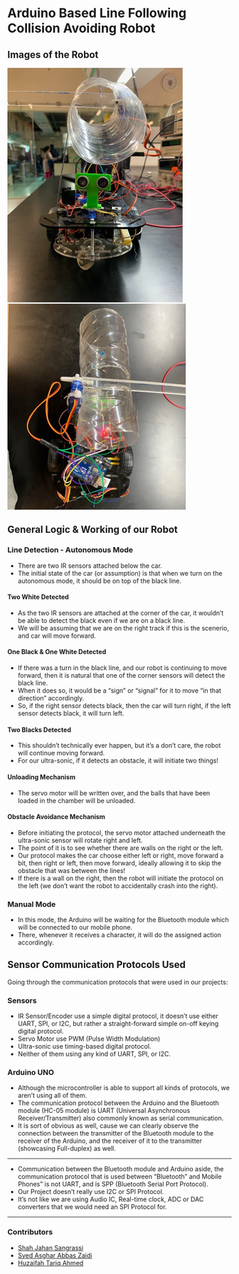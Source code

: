 # Arduino Based Line Following Collision Avoiding Robot

## Images of the Robot

![Front View](images/front.jpg)
![Top View](images/top.jpg)

## General Logic & Working of our Robot

### Line Detection - Autonomous Mode

- There are two IR sensors attached below the car.
- The initial state of the car (or assumption) is that when we turn on the autonomous mode, it should be on top of the black line. 

#### Two White Detected

- As the two IR sensors are attached at the corner of the car, it wouldn’t be able to detect the black even if we are on a black line.
- We will be assuming that we are on the right track if this is the scenerio, and car will move forward.

#### One Black & One White Detected

- If there was a turn in the black line, and our robot is continuing to move forward, then it is natural that one of the corner sensors will detect the black line.
- When it does so, it would be a “sign” or “signal” for it to move “in that direction” accordingly.
- So, if the right sensor detects black, then the car will turn right, if the left sensor detects black, it will turn left.

#### Two Blacks Detected

- This shouldn’t technically ever happen, but it’s a don’t care, the robot will continue moving forward.
- For our ultra-sonic, if it detects an obstacle, it will initiate two things!

#### Unloading Mechanism

- The servo motor will be written over, and the balls that have been loaded in the chamber will be unloaded.

#### Obstacle Avoidance Mechanism

- Before initiating the protocol, the servo motor attached underneath the ultra-sonic sensor will rotate right and left.
- The point of it is to see whether there are walls on the right or the left.
- Our protocol makes the car choose either left or right, move forward a bit, then right or left, then move forward, ideally allowing it to skip the obstacle that was between the lines!
- If there is a wall on the right, then the robot will initiate the protocol on the left (we don’t want the robot to accidentally crash into the right).

### Manual Mode

- In this mode, the Arduino will be waiting for the Bluetooth module which will be connected to our mobile phone.
- There, whenever it receives a character, it will do the assigned action accordingly.

## Sensor Communication Protocols Used

Going through the communication protocols that were used in our projects:

### Sensors

- IR Sensor/Encoder use a simple digital protocol, it doesn’t use either UART, SPI, or I2C, but rather a straight-forward simple on-off keying digital protocol.
- Servo Motor use PWM (Pulse Width Modulation)
- Ultra-sonic use timing-based digital protocol.
- Neither of them using any kind of UART, SPI, or I2C.

### Arduino UNO

- Although the microcontroller is able to support all kinds of protocols, we aren’t using all of them.
- The communication protocol between the Arduino and the Bluetooth module (HC-05 module) is UART (Universal Asynchronous Receiver/Transmitter) also commonly known as serial communication.
- It is sort of obvious as well, cause we can clearly observe the connection between the transmitter of the Bluetooth module to the receiver of the Arduino, and the receiver of it to the transmitter (showcasing Full-duplex) as well.

---

- Communication between the Bluetooth module and Arduino aside, the communication protocol that is used between “Bluetooth” and Mobile Phones” is not UART, and is SPP (Bluetooth Serial Port Protocol). 
- Our Project doesn’t really use I2C or SPI Protocol.
- It’s not like we are using Audio IC, Real-time clock, ADC or DAC converters that we would need an SPI Protocol for. 

---

### Contributors

- [Shah Jahan Sangrassi](https://github.com/Shahjahan07)
- [Syed Asghar Abbas Zaidi](https://github.com/AsgharAZ)
- [Huzaifah Tariq Ahmed](https://github.com/huzaifahtariqahmed)
